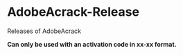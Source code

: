 # AdobeAcrack-Release
Releases of AdobeAcrack

**Can only be used with an activation code in xx-xx format.**
